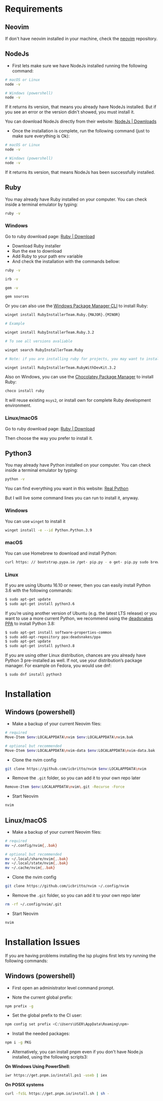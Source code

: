 # Requirements

## Neovim

If don't have neovim installed in your machine, check the [neovim](https://github.com/neovim/neovim/blob/master/INSTALL.md) repository.

## NodeJs

- First lets make sure we have NodeJs installed running the following command:

```bash
# macOS or Linux
node -v

# Windows (powershell)
node -v
```

If it returns its version, that means you already have NodeJs installed. But if you see an error or the version didn't showed, you must install it.

You can download NodeJs directly from their website: [NodeJs | Downloads](https://nodejs.org/en/download)

- Once the installation is complete, run the following command (just to make sure everything is Ok):

```bash
# macOS or Linux
node -v

# Windows (powershell)
node -v
```

If it returns its version, that means NodeJs has been successfully installed.

## Ruby

You may already have Ruby installed on your computer. You can check inside a terminal emulator by typing:

```bash
ruby -v
```

### Windows

Go to ruby download page: [Ruby | Download](https://rubyinstaller.org/downloads/)

- Download Ruby installer
- Run the exe to download
- Add Ruby to your path env variable
- And check the installation with the commands bellow:

```bash
ruby -v
```

```bash
irb -v
```

```bash
gem -v
```

```bash
gem sources
```

Or you can also use the [Windows Package Manager CLI](https://github.com/microsoft/winget-cli) to install Ruby:

```bash
winget install RubyInstallerTeam.Ruby.{MAJOR}.{MINOR}

# Example

winget install RubyInstallerTeam.Ruby.3.2

# To see all versions avaliable

winget search RubyInstallerTeam.Ruby

# Note: if you are installing ruby for projects, you may want to install RubyWithDevKit

winget install RubyInstallerTeam.RubyWithDevKit.3.2
```

Also on Windows, you can use the [Chocolatey Package Manager](https://chocolatey.org/install) to install Ruby:

```bash
choco install ruby
```

It will reuse existing `msys2`, or install own for complete Ruby development environment.

### Linux/macOS

Go to ruby download page: [Ruby | Download](https://www.ruby-lang.org/en/documentation/installation/)

Then choose the way you prefer to install it.

## Python3

You may already have Python installed on your computer. You can check inside a terminal emulator by typing:

```bash
python -v
```

You can find everything you want in this website: [Real Python](https://realpython.com/installing-python/#how-to-install-python-on-windows)

But I will live some command lines you can run to install it, anyway.

### Windows

You can use `winget` to install it

```bash
winget install -e --id Python.Python.3.9
```

### macOS

You can use Homebrew to download and install Python:

```bash
curl https: // bootstrap.pypa.io /get- pip.py - o get- pip.py sudo brew install python3
```

### Linux

If you are using Ubuntu 16.10 or newer, then you can easily install Python 3.6 with the following commands:

```bash
$ sudo apt-get update
$ sudo apt-get install python3.6
```

If you’re using another version of Ubuntu (e.g. the latest LTS release) or you want to use a more current Python, we recommend using the [deadsnakes PPA](https://launchpad.net/~deadsnakes/+archive/ubuntu/ppa) to install Python 3.8:

```bash
$ sudo apt-get install software-properties-common
$ sudo add-apt-repository ppa:deadsnakes/ppa
$ sudo apt-get update
$ sudo apt-get install python3.8
```

If you are using other Linux distribution, chances are you already have Python 3 pre-installed as well. If not, use your distribution’s package manager. For example on Fedora, you would use dnf:

```bash
$ sudo dnf install python3
```

# Installation

## Windows (powershell)

- Make a backup of your current Neovim files:

```bash
# required
Move-Item $env:LOCALAPPDATA\nvim $env:LOCALAPPDATA\nvim.bak  

# optional but recommended
Move-Item $env:LOCALAPPDATA\nvim-data $env:LOCALAPPDATA\nvim-data.bak
```

- Clone the nvim config

```bash
git clone https://github.com/icbritto/nvim $env:LOCALAPPDATA\nvim
```

- Remove the `.git` folder, so you can add it to your own repo later
```bash
Remove-Item $env:LOCALAPPDATA\nvim\.git -Recurse -Force
```

- Start Neovim
```bash
nvim
```
 
## Linux/macOS

- Make a backup of your current Neovim files:

```bash
# required
mv ~/.config/nvim{,.bak}  

# optional but recommended
mv ~/.local/share/nvim{,.bak}
mv ~/.local/state/nvim{,.bak}
mv ~/.cache/nvim{,.bak}
```

- Clone the nvim config

```bash
git clone https://github.com/icbritto/nvim ~/.config/nvim
```

- Remove the `.git` folder, so you can add it to your own repo later
```bash
rm -rf ~/.config/nvim/.git
```

- Start Neovim
```bash
nvim
```

# Installation Issues

If you are having problems installing the lsp plugins first lets try running the following commands:

## Windows (powershell)

- First open an administrator level command prompt.

- Note the current global prefix:

```bash
npm prefix -g
```

- Set the global prefix to the CI user:

```bash
npm config set prefix <C:\Users\USER\AppData\Roaming\npm>
```

- Install the needed packages: 

```bash
npm i -g PKG
```

- Alternatively, you can install pnpm even if you don't have Node.js installed, using the following scripts3:

**On Windows Using PowerShell:**

```bash
iwr https://get.pnpm.io/install.ps1 -useb | iex
```

**On POSIX systems**

```bash
curl -fsSL https://get.pnpm.io/install.sh | sh -
```
